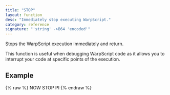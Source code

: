 ```yaml
---
title: "STOP"
layout: function
desc: "Immediately stop executing WarpScript."
category: reference
signature: "'string' ->B64 'encoded'"
---
```


Stops the WarpScript execution immediately and return.

This function is useful when debugging WarpScript code as it allows you to interrupt your code at specific points of the execution.

## Example ##

{% raw %}
<warp10-warpscript-widget backend="{{backend}}"  exec-endpoint="{{execEndpoint}}">NOW
STOP
PI
</warp10-warpscript-widget>
{% endraw %}    
